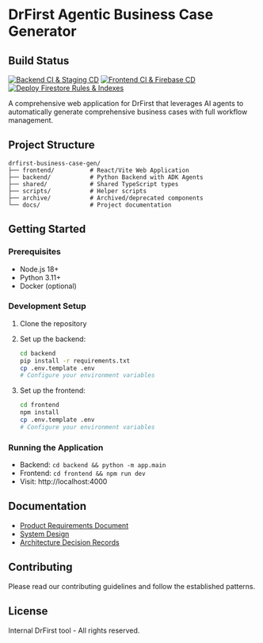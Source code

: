 # DrFirst Agentic Business Case Generator

## Build Status

[![Backend CI & Staging CD](https://github.com/drfirst/drfirst-business-case-generator/actions/workflows/backend-ci.yml/badge.svg?branch=develop)](https://github.com/drfirst/drfirst-business-case-generator/actions/workflows/backend-ci.yml)
[![Frontend CI & Firebase CD](https://github.com/drfirst/drfirst-business-case-generator/actions/workflows/frontend-ci-cd.yml/badge.svg?branch=develop)](https://github.com/drfirst/drfirst-business-case-generator/actions/workflows/frontend-ci-cd.yml)
[![Deploy Firestore Rules & Indexes](https://github.com/drfirst/drfirst-business-case-generator/actions/workflows/firestore-deploy.yml/badge.svg?branch=develop)](https://github.com/drfirst/drfirst-business-case-generator/actions/workflows/firestore-deploy.yml)

A comprehensive web application for DrFirst that leverages AI agents to automatically generate comprehensive business cases with full workflow management.

## Project Structure

```
drfirst-business-case-gen/
├── frontend/          # React/Vite Web Application
├── backend/           # Python Backend with ADK Agents
├── shared/            # Shared TypeScript types
├── scripts/           # Helper scripts
├── archive/           # Archived/deprecated components
└── docs/              # Project documentation
```

## Getting Started

### Prerequisites

- Node.js 18+
- Python 3.11+
- Docker (optional)

### Development Setup

1. Clone the repository
2. Set up the backend:
   ```bash
   cd backend
   pip install -r requirements.txt
   cp .env.template .env
   # Configure your environment variables
   ```

3. Set up the frontend:
   ```bash
   cd frontend
   npm install
   cp .env.template .env
   # Configure your environment variables
   ```

### Running the Application

- Backend: `cd backend && python -m app.main`
- Frontend: `cd frontend && npm run dev`
- Visit: http://localhost:4000

## Documentation

- [Product Requirements Document](docs/PRD.md)
- [System Design](docs/SystemDesign.md)
- [Architecture Decision Records](docs/ADR/)

## Contributing

Please read our contributing guidelines and follow the established patterns.

## License

Internal DrFirst tool - All rights reserved. 